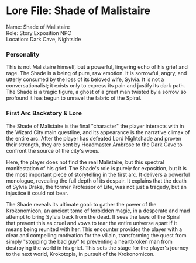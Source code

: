 # **Lore File: Shade of Malistaire**

Name: Shade of Malistaire  
Role: Story Exposition NPC  
Location: Dark Cave, Nightside

### **Personality**

This is not Malistaire himself, but a powerful, lingering echo of his grief and rage. The Shade is a being of pure, raw emotion. It is sorrowful, angry, and utterly consumed by the loss of its beloved wife, Sylvia. It is not a conversationalist; it exists only to express its pain and justify its dark path. The Shade is a tragic figure, a ghost of a great man twisted by a sorrow so profound it has begun to unravel the fabric of the Spiral.

### **First Arc Backstory & Lore**

The Shade of Malistaire is the final "character" the player interacts with in the Wizard City main questline, and its appearance is the narrative climax of the entire arc. After the player has defeated Lord Nightshade and proven their strength, they are sent by Headmaster Ambrose to the Dark Cave to confront the source of the city's woes.

Here, the player does not find the real Malistaire, but this spectral manifestation of his grief. The Shade's role is purely for exposition, but it is the most important piece of storytelling in the first arc. It delivers a powerful monologue, revealing the full depth of its despair. It explains that the death of Sylvia Drake, the former Professor of Life, was not just a tragedy, but an injustice it could not bear.

The Shade reveals its ultimate goal: to gather the power of the Krokonomicon, an ancient tome of forbidden magic, in a desperate and mad attempt to bring Sylvia back from the dead. It sees the laws of the Spiral that prevent this as cruel and vows to tear the entire universe apart if it means being reunited with her. This encounter provides the player with a clear and compelling motivation for the villain, transforming the quest from simply "stopping the bad guy" to preventing a heartbroken man from destroying the world in his grief. This sets the stage for the player's journey to the next world, Krokotopia, in pursuit of the Krokonomicon.